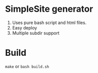 # SimpleSite generator
1. Uses pure bash script and html files.
1. Easy deploy
1. Multiple subdir support
# Build
`make` or `bash build.sh`
